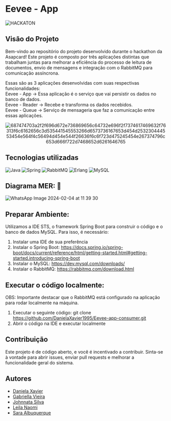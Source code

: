 # Eevee - App
![HACKATON](https://github.com/DanielaXavier1995/Grupo-Eeve_Asapcard-Hackathon/assets/147341840/48c8f780-bb70-4aaf-b085-0a7b844d0d5f)

## Visão do Projeto
Bem-vindo ao repositório do projeto desenvolvido durante o hackathon da Asapcard! 
Este projeto é composto por três aplicações distintas que trabalham juntas para melhorar a eficiência do processo de leitura de documentos, envio de mensagens e integração com o RabbitMQ para comunicação assíncrona.

Essas são as 3 aplicações desenvolvidas com suas respectivas funcionalidades:
<br/>Eevee - App -> Essa aplicação é o serviço que vai persistir os dados no banco de dados.
<br/>Eevee - Reader -> Recebe e transforma os dados recebidos.
<br/>Eevee - Queue -> Serviço de mensageria que faz a comunicação entre essas aplicações.

<div align="middle">
  
 ![687474703a2f2f696d672e736869656c64732e696f2f7374617469632f76313f6c6162656c3d535441545553266d6573736167653d454d253230444553454e564f4c56494d454e544f26636f6c6f723d475245454e267374796c653d666f722d7468652d6261646765](https://github.com/DanielaXavier1995/Grupo-Eeve_Asapcard-Hackathon/assets/147341840/3903ee25-3aab-4dce-8700-56f1b11b2259)
 
</div>

## Tecnologias utilizadas
![Java](https://img.shields.io/badge/java-%23ED8B00.svg?style=for-the-badge&logo=openjdk&logoColor=white)
![Spring](https://img.shields.io/badge/spring-%236DB33F.svg?style=for-the-badge&logo=spring&logoColor=white)
![RabbitMQ](https://img.shields.io/badge/Rabbitmq-FF6600?style=for-the-badge&logo=rabbitmq&logoColor=white)
![Erlang](https://img.shields.io/badge/Erlang-white.svg?style=for-the-badge&logo=erlang&logoColor=a90533)
![MySQL](https://img.shields.io/badge/mysql-%2300f.svg?style=for-the-badge&logo=mysql&logoColor=white)

## Diagrama MER: 📂
![WhatsApp Image 2024-02-04 at 11 39 30](https://github.com/DanielaXavier1995/Grupo-Eeve_Asapcard-Hackathon/assets/147341840/58d2b011-892e-4da3-aba0-ebd8085c1011)

## Preparar Ambiente:
Utilizamos a IDE STS, o framework Spring Boot para construir o código e o banco de dados MySQL. Para isso, é necessário:
1. Instalar uma IDE de sua preferência
2. Instalar o Spring Boot: https://docs.spring.io/spring-boot/docs/current/reference/html/getting-started.html#getting-started.introducing-spring-boot
3. Instalar o MySQL: https://dev.mysql.com/downloads/
4. Instalar o RabbitMQ: https://rabbitmq.com/download.html

## Executar o código localmente:
OBS: Importante destacar que o RabbitMQ está configurado na aplicação para rodar localmente na máquina.

1. Executar o seguinte código: git clone https://github.com/DanielaXavier1995/Eevee-app-consumer.git
2. Abrir o código na IDE e executar localmente

## Contribuição
Este projeto é de código aberto, e você é incentivado a contribuir. Sinta-se à vontade para abrir issues, enviar pull requests e melhorar a funcionalidade geral do sistema.

## Autores
- [Daniela Xavier](https://www.linkedin.com/in/dani-xavier/)
- [Gabriella Vieira](https://www.linkedin.com/in/gabriellavieirabruno/)
- [Johnnata Silva](https://www.linkedin.com/in/johnnata-silva/)
- [Leila Naomi](https://www.linkedin.com/in/leila-naomi-souza-sugiyama/)
- [Sara Albuquerque](https://www.linkedin.com/in/saraalbuquerque/)

